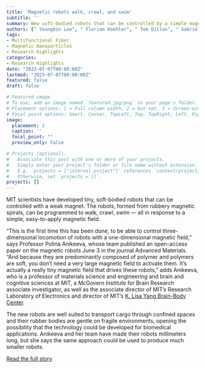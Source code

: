 ```yaml
---
title: 'Magnetic robots walk, crawl, and swim'
subtitle: ''
summary: New soft-bodied robots that can be controlled by a simple magnetic field are well suited to work in confined spaces.
authors: [" Youngbin Lee", " Florian Koehler", " Tom Dillon", " Gabriel Loke", " Yoonho Kim", " Juliette Marion", " Marc‐Joseph Antonini", " Indie Garwood", " Atharva Sahasrabudhe", " Keisuke Nagao", " Xuanhe Zhao", " Yoel Fink", " Ellen T. Roche", " Polina Anikeeva"]
tags:
- Multifunctional Fiber
- Magnetic Nanoparticles
- Research Highlights
categories:
- Research Highlights
date: "2023-07-07T00:00:00Z"
lastmod: "2023-07-07T00:00:00Z"
featured: false
draft: false

# Featured image
# To use, add an image named `featured.jpg/png` to your page's folder.
# Placement options: 1 = Full column width, 2 = Out-set, 3 = Screen-width
# Focal point options: Smart, Center, TopLeft, Top, TopRight, Left, Right, BottomLeft, Bottom, BottomRight
image:
  placement: 2
  caption: ''
  focal_point: ""
  preview_only: false

# Projects (optional).
#   Associate this post with one or more of your projects.
#   Simply enter your project's folder or file name without extension.
#   E.g. `projects = ["internal-project"]` references `content/project/deep-learning/index.md`.
#   Otherwise, set `projects = []`.
projects: []
---
```

MIT scientists have developed tiny, soft-bodied robots that can be controlled with a weak magnet. The robots, formed from rubbery magnetic spirals, can be programmed to walk, crawl, swim — all in response to a simple, easy-to-apply magnetic field.

“This is the first time this has been done, to be able to control three-dimensional locomotion of robots with a one-dimensional magnetic field,” says Professor Polina Anikeeva, whose team published an open-access paper on the magnetic robots June 3 in the journal Advanced Materials. “And because they are predominantly composed of polymer and polymers are soft, you don’t need a very large magnetic field to activate them. It’s actually a really tiny magnetic field that drives these robots,” adds Anikeeva, who is a professor of materials science and engineering and brain and cognitive sciences at MIT, a McGovern Institute for Brain Research associate investigator, as well as the associate director of MIT’s Research Laboratory of Electronics and director of MIT’s [K. Lisa Yang Brain-Body Center](https://yangtan.mit.edu/k-lisa-yang-brain-body-center/).

The new robots are well suited to transport cargo through confined spaces and their rubber bodies are gentle on fragile environments, opening the possibility that the technology could be developed for biomedical applications. Anikeeva and her team have made their robots millimeters long, but she says the same approach could be used to produce much smaller robots.

[Read the full story](https://news.mit.edu/2023/magnetic-robots-walk-crawl-swim-0707)
